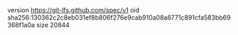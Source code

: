 version https://git-lfs.github.com/spec/v1
oid sha256:130362c2c8eb031ef8b806f276e9cab910a08a6771c891cfa583bb69368f1a0a
size 20844

